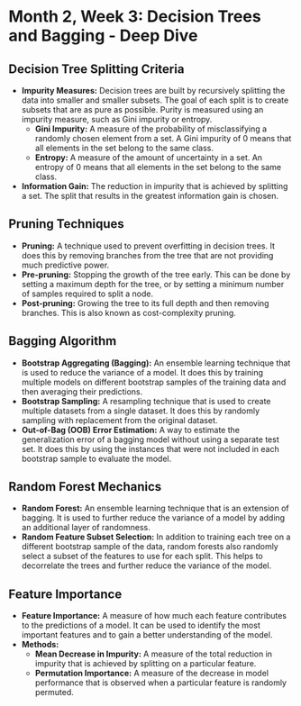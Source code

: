 # Month 2, Week 3: Decision Trees and Bagging - Deep Dive

## Decision Tree Splitting Criteria

*   **Impurity Measures:** Decision trees are built by recursively splitting the data into smaller and smaller subsets. The goal of each split is to create subsets that are as pure as possible. Purity is measured using an impurity measure, such as Gini impurity or entropy.
    *   **Gini Impurity:** A measure of the probability of misclassifying a randomly chosen element from a set. A Gini impurity of 0 means that all elements in the set belong to the same class.
    *   **Entropy:** A measure of the amount of uncertainty in a set. An entropy of 0 means that all elements in the set belong to the same class.
*   **Information Gain:** The reduction in impurity that is achieved by splitting a set. The split that results in the greatest information gain is chosen.

## Pruning Techniques

*   **Pruning:** A technique used to prevent overfitting in decision trees. It does this by removing branches from the tree that are not providing much predictive power.
*   **Pre-pruning:** Stopping the growth of the tree early. This can be done by setting a maximum depth for the tree, or by setting a minimum number of samples required to split a node.
*   **Post-pruning:** Growing the tree to its full depth and then removing branches. This is also known as cost-complexity pruning.

## Bagging Algorithm

*   **Bootstrap Aggregating (Bagging):** An ensemble learning technique that is used to reduce the variance of a model. It does this by training multiple models on different bootstrap samples of the training data and then averaging their predictions.
*   **Bootstrap Sampling:** A resampling technique that is used to create multiple datasets from a single dataset. It does this by randomly sampling with replacement from the original dataset.
*   **Out-of-Bag (OOB) Error Estimation:** A way to estimate the generalization error of a bagging model without using a separate test set. It does this by using the instances that were not included in each bootstrap sample to evaluate the model.

## Random Forest Mechanics

*   **Random Forest:** An ensemble learning technique that is an extension of bagging. It is used to further reduce the variance of a model by adding an additional layer of randomness.
*   **Random Feature Subset Selection:** In addition to training each tree on a different bootstrap sample of the data, random forests also randomly select a subset of the features to use for each split. This helps to decorrelate the trees and further reduce the variance of the model.

## Feature Importance

*   **Feature Importance:** A measure of how much each feature contributes to the predictions of a model. It can be used to identify the most important features and to gain a better understanding of the model.
*   **Methods:**
    *   **Mean Decrease in Impurity:** A measure of the total reduction in impurity that is achieved by splitting on a particular feature.
    *   **Permutation Importance:** A measure of the decrease in model performance that is observed when a particular feature is randomly permuted.